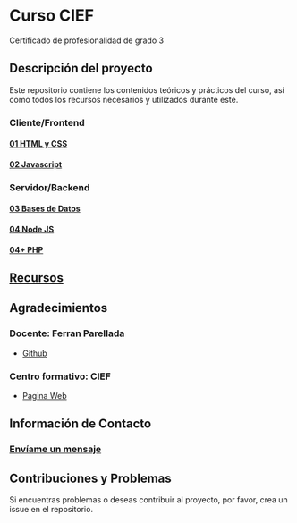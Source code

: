 # Curso CIEF

Certificado de profesionalidad de grado 3

## Descripción del proyecto

Este repositorio contiene los contenidos teóricos y prácticos del curso, así como todos los recursos necesarios y utilizados durante este.

### Cliente/Frontend
#### [01 HTML y CSS](01_HTMLCSS/README.md)
#### [02 Javascript](02_JS/README.md)
### Servidor/Backend
#### [03 Bases de Datos](03_BDD/README.md)
#### [04 Node JS](04_NODEJS/README.md)
#### [04+ PHP](https://github.com/SKRTEEEEEE/xampp24/tree/main/cief)

## [Recursos](https://github.com/SKRTEEEEEE/markdowns)

## Agradecimientos

### Docente: Ferran Parellada
- [Github](https://github.com/classesdeferran/)

### Centro formativo: CIEF
- [Pagina Web](https://www.grupcief.com/)

## Información de Contacto

### [Envíame un mensaje](mailto:queen420nft@gmail.com)

## Contribuciones y Problemas

Si encuentras problemas o deseas contribuir al proyecto, por favor, crea un issue en el repositorio.
